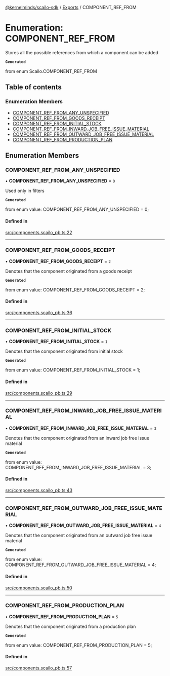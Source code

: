 [@kernelminds/scailo-sdk](../README.md) / [Exports](../modules.md) / COMPONENT\_REF\_FROM

# Enumeration: COMPONENT\_REF\_FROM

Stores all the possible references from which a component can be added

**`Generated`**

from enum Scailo.COMPONENT_REF_FROM

## Table of contents

### Enumeration Members

- [COMPONENT\_REF\_FROM\_ANY\_UNSPECIFIED](COMPONENT_REF_FROM.md#component_ref_from_any_unspecified)
- [COMPONENT\_REF\_FROM\_GOODS\_RECEIPT](COMPONENT_REF_FROM.md#component_ref_from_goods_receipt)
- [COMPONENT\_REF\_FROM\_INITIAL\_STOCK](COMPONENT_REF_FROM.md#component_ref_from_initial_stock)
- [COMPONENT\_REF\_FROM\_INWARD\_JOB\_FREE\_ISSUE\_MATERIAL](COMPONENT_REF_FROM.md#component_ref_from_inward_job_free_issue_material)
- [COMPONENT\_REF\_FROM\_OUTWARD\_JOB\_FREE\_ISSUE\_MATERIAL](COMPONENT_REF_FROM.md#component_ref_from_outward_job_free_issue_material)
- [COMPONENT\_REF\_FROM\_PRODUCTION\_PLAN](COMPONENT_REF_FROM.md#component_ref_from_production_plan)

## Enumeration Members

### COMPONENT\_REF\_FROM\_ANY\_UNSPECIFIED

• **COMPONENT\_REF\_FROM\_ANY\_UNSPECIFIED** = ``0``

Used only in filters

**`Generated`**

from enum value: COMPONENT_REF_FROM_ANY_UNSPECIFIED = 0;

#### Defined in

[src/components.scailo_pb.ts:22](https://github.com/scailo/ts-sdk/blob/c10a36b57201dfa5903d4b53efa1e62aa6208936/src/components.scailo_pb.ts#L22)

___

### COMPONENT\_REF\_FROM\_GOODS\_RECEIPT

• **COMPONENT\_REF\_FROM\_GOODS\_RECEIPT** = ``2``

Denotes that the component originated from a goods receipt

**`Generated`**

from enum value: COMPONENT_REF_FROM_GOODS_RECEIPT = 2;

#### Defined in

[src/components.scailo_pb.ts:36](https://github.com/scailo/ts-sdk/blob/c10a36b57201dfa5903d4b53efa1e62aa6208936/src/components.scailo_pb.ts#L36)

___

### COMPONENT\_REF\_FROM\_INITIAL\_STOCK

• **COMPONENT\_REF\_FROM\_INITIAL\_STOCK** = ``1``

Denotes that the component originated from initial stock

**`Generated`**

from enum value: COMPONENT_REF_FROM_INITIAL_STOCK = 1;

#### Defined in

[src/components.scailo_pb.ts:29](https://github.com/scailo/ts-sdk/blob/c10a36b57201dfa5903d4b53efa1e62aa6208936/src/components.scailo_pb.ts#L29)

___

### COMPONENT\_REF\_FROM\_INWARD\_JOB\_FREE\_ISSUE\_MATERIAL

• **COMPONENT\_REF\_FROM\_INWARD\_JOB\_FREE\_ISSUE\_MATERIAL** = ``3``

Denotes that the component originated from an inward job free issue material

**`Generated`**

from enum value: COMPONENT_REF_FROM_INWARD_JOB_FREE_ISSUE_MATERIAL = 3;

#### Defined in

[src/components.scailo_pb.ts:43](https://github.com/scailo/ts-sdk/blob/c10a36b57201dfa5903d4b53efa1e62aa6208936/src/components.scailo_pb.ts#L43)

___

### COMPONENT\_REF\_FROM\_OUTWARD\_JOB\_FREE\_ISSUE\_MATERIAL

• **COMPONENT\_REF\_FROM\_OUTWARD\_JOB\_FREE\_ISSUE\_MATERIAL** = ``4``

Denotes that the component originated from an outward job free issue material

**`Generated`**

from enum value: COMPONENT_REF_FROM_OUTWARD_JOB_FREE_ISSUE_MATERIAL = 4;

#### Defined in

[src/components.scailo_pb.ts:50](https://github.com/scailo/ts-sdk/blob/c10a36b57201dfa5903d4b53efa1e62aa6208936/src/components.scailo_pb.ts#L50)

___

### COMPONENT\_REF\_FROM\_PRODUCTION\_PLAN

• **COMPONENT\_REF\_FROM\_PRODUCTION\_PLAN** = ``5``

Denotes that the component originated from a production plan

**`Generated`**

from enum value: COMPONENT_REF_FROM_PRODUCTION_PLAN = 5;

#### Defined in

[src/components.scailo_pb.ts:57](https://github.com/scailo/ts-sdk/blob/c10a36b57201dfa5903d4b53efa1e62aa6208936/src/components.scailo_pb.ts#L57)
